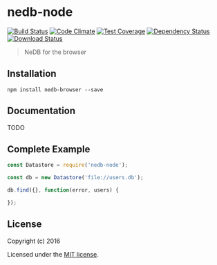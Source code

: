 # nedb-node

[![Build Status](https://travis-ci.org/bullish-ventures/nedb-node.png?branch=master)](https://travis-ci.org/bullish-ventures/nedb-node)
[![Code Climate](https://codeclimate.com/github/bullish-ventures/nedb-node/badges/gpa.svg)](https://codeclimate.com/github/bullish-ventures/nedb-node)
[![Test Coverage](https://codeclimate.com/github/bullish-ventures/nedb-node/badges/coverage.svg)](https://codeclimate.com/github/bullish-ventures/nedb-node/coverage)
[![Dependency Status](https://img.shields.io/david/bullish-ventures/nedb-node.svg?style=flat-square)](https://david-dm.org/bullish-ventures/nedb-node)
[![Download Status](https://img.shields.io/npm/dm/nedb-node.svg?style=flat-square)](https://www.npmjs.com/package/nedb-node)

> NeDB for the browser

## Installation

```
npm install nedb-browser --save
```

## Documentation

TODO

## Complete Example

```js
const Datastore = require('nedb-node');

const db = new Datastore('file://users.db');

db.find({}, function(error, users) {

});
```

## License

Copyright (c) 2016

Licensed under the [MIT license](LICENSE).

